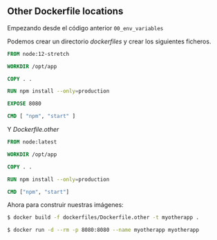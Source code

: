 ## Other Dockerfile locations

Empezando desde el código anterior `00_env_variables`

Podemos crear un directorio _dockerfiles_ y crear los siguientes ficheros.

```Dockerfile
FROM node:12-stretch

WORKDIR /opt/app

COPY . .

RUN npm install --only=production

EXPOSE 8080

CMD [ "npm", "start" ]
```

Y _Dockerfile.other_

```Dockerfile
FROM node:latest

WORKDIR /opt/app

COPY . .

RUN npm install --only=production

CMD ["npm", "start"]
```

Ahora para construir nuestras imágenes:

```bash
$ docker build -f dockerfiles/Dockerfile.other -t myotherapp .
```

```bash
$ docker run -d --rm -p 8080:8080 --name myotherapp myotherapp
```

